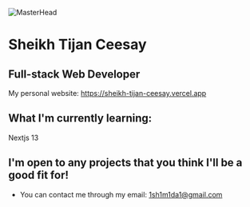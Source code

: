 ![MasterHead](https://media1.giphy.com/media/bi6RQ5x3tqoSI/giphy.gif?cid=790b761193ffd4c44c2a1a620b4ef6d5b7d536df9674b126&rid=giphy.gif&ct=g)
# Sheikh Tijan Ceesay 
## Full-stack Web Developer
My personal website: https://sheikh-tijan-ceesay.vercel.app

## What I'm currently learning: 
Nextjs 13

## I'm open to any projects that you think I'll be a good fit for!
- You can contact me through my email: 1sh1m1da1@gmail.com
